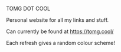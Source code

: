 TOMG DOT COOL

Personal website for all my links and stuff.

Can currently be found at https://tomg.cool/

Each refresh gives a random colour scheme!

